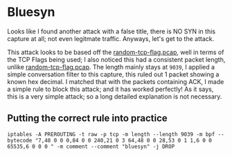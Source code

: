 # Bluesyn

Looks like I found another attack with a false title, there is NO SYN in this capture at all; not even legitmate traffic. Anyways, let's get to the attack.


This attack looks to be based off the [random-tcp-flag.pcap](https://github.com/vucixc/DDoS-Research/blob/main/tcp-flag.md), well in terms of the TCP Flags being used; I also noticed this had a consistent packet length, unlike [random-tcp-flag.pcap](https://github.com/vucixc/DDoS-Research/blob/main/tcp-flag.md). The length mainly stays at ``9039``, I applied a simple conversation filter to this capture, this ruled out 1 packet showing a known hex decimal. I matched that with the packets containing ACK, I made a simple rule to block this attack; and it has worked perfectly! As it says, this is a very simple attack; so a long detailed explanation is not necessary.

## Putting the correct rule into practice 

``iptables -A PREROUTING -t raw -p tcp -m length --length 9039 -m bpf --bytecode "7,48 0 0 0,84 0 0 240,21 0 3 64,48 0 0 28,53 0 1 1,6 0 0 65535,6 0 0 0 " -m comment --comment "bluesyn" -j DROP``
